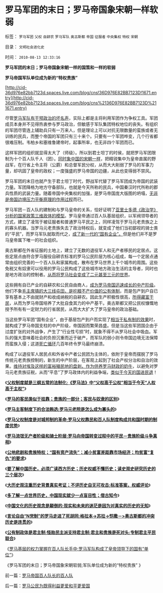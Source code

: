 # 罗马军团的末日；罗马帝国象宋朝一样软弱

标签： `罗马军团` `父权` `自耕农` `罗马军队` `奥古斯都` `帝国` `征服者` `中央集权` `特权` `宋朝` 

目录： `文明社会进化史`

时间： `2010-08-13 12:33:16`

**罗马军团的末日；罗马帝国象宋朝一样的国策和一样的软弱**

**罗马帝国军队单位成为新的“特权贵族”**

[http://cid-36d976e82bb7123d.spaces.live.com/blog/cns!36D976E82BB7123D!1671.entry](http://cid-36d976e82bb7123d.spaces.live.com/blog/cns%2136D976E82BB7123D%211671.entry)

尽管[罗马军队有干预政治的坏名声](../../../2010/8/11/多了解一点世界历史，中国现实就少一点盲目性.md)，实际上都是主将利用军团作为争权工具。军团成员本身并不见得热衷参与罗马政治，但敏感于军队集团特权地位的丧失。有组织的军团尽管连上辅助兵只有一万来人，但是理论上可以对抗无限数量的蛮族或者无训练的民兵，而整个帝国的军团只有三十来个。只要有一个军团哗变，几个行省都很难压制。韦柏乡和塞维鲁建帝时，起事所率，也无非四个军团而已。

这样军团的组织就显得太大了（师级）。所以到君士坦丁的时侯，就把罗马军团限制为十个百人队千人（团）。[同时象中国的宋朝一样](../../../2008/11/30/简析宋朝败亡的原因.md)，把精锐集中为皇帝直属的野战军，在行省上令主将（公爵）和总督军民分权，从而大大削弱了罗马的军事力量，却巩固了皇帝的政权；一度强盛的罗马帝国的边疆，从此也变得弱不禁风。

罗马军团的末日也就产生于君士坦丁时代，野战军代替了罗马军团成为帝国的武装力量。军团降格为地方守备部队，也就是今天所称的民兵，中国秦汉时代所称的郡兵性质的武装力量。随着帝国中央集权的加强，是罗马帝国庞大版图的坍塌，[无非是帝国边境压力平衡原理的作用过程](http://hi.baidu.com/darthchn/blog/item/12548d9a8657bcb8c9eaf4b8.html)而已。

罗马军团－百人队的建制和与罗马皇帝的关系，恰好证明了[亚里士多德《政治学》分析的国家政策三维政体的模型](../../../2010/6/27/democray原意是平民(demos)疯狂(cracy)，区别在人权.md)。罗马皇帝通过百人队基层组织，以军阀领导者的方式，建立了凌驾于被征服者和普通罗马平民之上，同样凌驾于罗马元老贵族之上的寡头机器。当罗马元老贵族失去了政治特权后，就变成了他们当初鄙视的骑士类的“平民”，而罗马军队就取而代之，[成了新一代的“国有企业”。](../../../2009/8/1/放弃国企垄断去特权，让民企对税收作出贡献.md)但是他们并不是罗马皇帝属下唯一的社会组织。

奥古斯都在外省征服的土地上，建立了无数的退役军人和无产者移民的定居点。这些定居点由符合罗马服役自耕农标准的罗马公民阶层为核心组成，每一个定居点通常由组织完善的一个百人队和家属构成，散布在罗马世界上千个城市的周围。这些免税又有奴隶可以役用的罗马公民构成了这些城市地方政治生活的主导者，同时也是地方政治的控制者。[从而将罗马社会变成了二元甚至三元的世界](../../../2009/6/23/官民二元本质上“单位自治”.md)。

这些拥有自已产业的自耕农和公民自由商人，[成为罗马帝国迅速成长的中产阶级](../../../2010/6/3/波斯埃及行省税水平相当于汉初一半.md)。他们不象[毛主席搞的大三线屯田，是吃粮不产价值的公有体制](../../../2009/10/16/人为的城市化和人为毁灭工商业城市.md)，而是包产到户自已享有基本上不由就财产和收成纳税的自耕农。因此生产积极性很高，[所得藏富于民](../../../2009/12/1/藏富于民才能富国强兵的经济原理.md)，从而为罗马帝国培养了大批自食其力的中产基干。奥古斯都又把公民权慷慨地授予所有有一定财力的行省居民，从而大大扩大了罗马皇帝的政治基础。

当这些罗马军团“国有企业”，由于基层包产到户而实现了[相当于私有制的效果](../../../2010/1/19/文明之初就是百万年向个体私有制进化的历史.md)时，就构成了罗马帝国支柱的中产阶级，帝国因而繁荣昌盛。但是当这些军团国企由于过度扩张的对外战争，产生了“行业性亏损”时，就象不得不从罗马社会中吸血。军队的强大意味着社会的负担沉重而近于破产，而军队的弱小则令帝国边境无法保障而蛮族入侵；这道[死亡循环](../../../2010/5/18/中央集权与死亡循环不可分割.md)几百年终令罗马最终崩溃。

构成了以退役军人居民点和外省中产者公民团为主体的，依附于皇帝而摆脱了罗马传统元老贵族控制的，新生的中产阶层，在客观上起到了社会产权分治和自治的效果。[维持对埃及这样的富裕殖民地的盘剥，作为供养罗马财政的奶牛](../../../2010/6/3/罗马埃及行省赋税相当于唐明税入或宋清的一半.md)，以避免对罗马元老贵族征税，从而“平息”了罗马政体内的利益争端，[类似于今天的国进民退](../../../2009/12/17/崇祯皇帝获报“国进民退”.md)！

《[**父权制度就是三纲五常的法制化;《罗马法》中“父权高于公权”相当于今天“人权高于主权”**](../../../2010/8/8/罗马父权制度就是三纲五常的法制化.md)》

《[**罗马的客民类似于挂靠；贵族的一部分；客民与奴隶的区别**](../../../2010/8/9/罗马的客民和奴隶的区别.md)》

《[**罗马主客制度下的合法贿选;罗马元老院是怎么成为寡头的**](../../../2010/8/9/罗马元老院是怎么成为寡头的.md)》

《[**罗马父权制度是对城邦制的革命;罗马父权靠民和百人队制度构成共和国时期的制度优势**](../../../2010/8/9/罗马共和国的制度优势.md)》

《[**罗马流氓无产者阶级和骑士阶层;罗马向帝国转变过程中的平民－贵族阶级斗争真相**](../../../2010/8/10/罗马的无产阶级和骑士阶层.md)》

《[**公地悲剧和贵族特权；“国有资产流失”；减小贫富差距靠市场经济；均贫富“复仇”的要求**](../../../2010/8/10/罗马公地悲剧和贵族特权，和国有资产流失.md)》

《[**要了解中国历史，必须广读西方历史；历史权威不懂历史；读史观史研究历史的三个层次**](../../../2010/8/11/要了解中国历史，必须广读世界历史.md)》

《[**大历史观注重历史背景真实考证；不评历史自无可攻击;标准答案，权威评论**](../../../2010/8/11/历史“评论”无所谓真实.md)》

《[**多了解一点世界历史，中国现实就少一点盲目性；借古知今**](../../../2010/8/11/多了解一点世界历史，中国现实就少一点盲目性.md)》

《[**中国文化的历史观念是颠倒的;现实和未来的迷茫是因为对真实的历史的无知**](../../../2010/8/11/对现实和未来的迷茫是因为对真实的历史的无知.md)》

《[**言论自由“N党制”的罗马走进了死胡同;格拉本->苏拉->恺撒－>奥古斯都的冲突历史是连贯的**](../../../2010/8/12/“N党制”的罗马走进了死胡同.md)》

《[**公有制政体是君主制;怪胎民主派支持君主制;君主和贵族是死对头;专制君主平民联合**](../../../2010/8/12/公有制的合理稳定的政体是君主制;君主和贵族是死对头.md)》

《[罗马基层的权力掌握在百人队长手中;罗马军队构成了皇帝领导下的国有“单位”](../../../2010/8/12/罗马帝国百人队长的百人队.md)》

《罗马军团的末日；罗马帝国象宋朝软弱;军队单位成为新的“特权贵族” 》



前一篇：[罗马帝国百人队长的百人队](../../../2010/8/12/罗马帝国百人队长的百人队.md)

后一篇：[罗马公民为既得利益更爱和平更爱国](../../../2010/8/13/罗马公民为既得利益更爱和平更爱国.md)